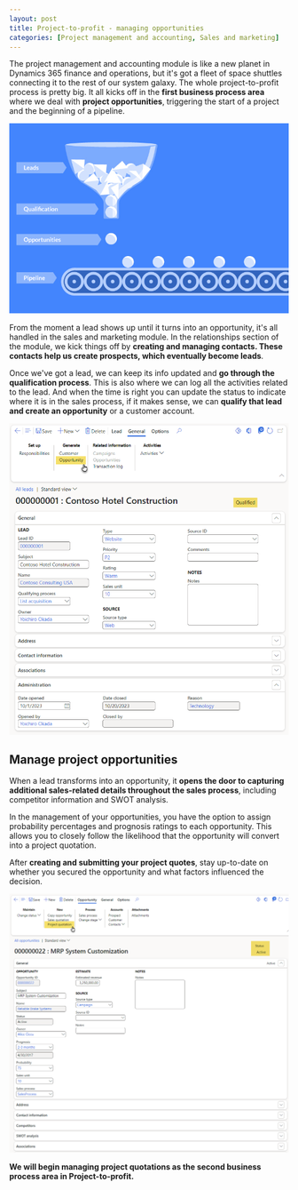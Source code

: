 ```yaml
---
layout: post
title: Project-to-profit - managing opportunities
categories: [Project management and accounting, Sales and marketing]
---
```

The project management and accounting module is like a new planet in Dynamics 365 finance and operations, but it's got a fleet of space shuttles connecting it to the rest of our system galaxy. The whole project-to-profit process is pretty big. It all kicks off in the **first business process area** where we deal with **project opportunities**, triggering the start of a project and the beginning of a pipeline.

![](/images/project-to-profit-managing-opportunities/flow.jpg)

From the moment a lead shows up until it turns into an opportunity, it's all handled in the sales and marketing module. In the relationships section of the module, we kick things off by **creating and managing contacts. These contacts help us create prospects, which eventually become leads**.

Once we've got a lead, we can keep its info updated and **go through the qualification process**. This is also where we can log all the activities related to the lead. And when the time is right you can update the status to indicate where it is in the sales process, if it makes sense, we can **qualify that lead and create an opportunity** or a customer account.

![](/images/project-to-profit-managing-opportunities/lead.png)

## Manage project opportunities

When a lead transforms into an opportunity, it **opens the door to capturing additional sales-related details throughout the sales process**, including competitor information and SWOT analysis.

In the management of your opportunities, you have the option to assign probability percentages and prognosis ratings to each opportunity. This allows you to closely follow the likelihood that the opportunity will convert into a project quotation.

After **creating and submitting your project quotes**, stay up-to-date on whether you secured the opportunity and what factors influenced the decision.

![](/images/project-to-profit-managing-opportunities/opportunities.png)

**We will begin managing project quotations as the second business process area in Project-to-profit.**